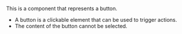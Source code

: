 This is a component that represents a button.
- A button is a clickable element that can be used to trigger actions.
- The content of the button cannot be selected.
